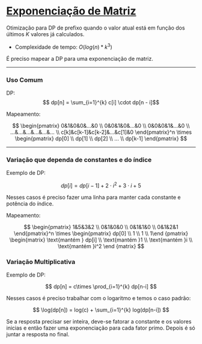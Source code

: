 # [Exponenciação de Matriz](matrix_exp.cpp)

<!-- DESCRIPTION -->
Otimização para DP de prefixo quando o valor atual está em função dos últimos $K$ valores já calculados.   
<!-- DESCRIPTION -->

* Complexidade de tempo: $O(log(n)*k^3)$

É preciso mapear a DP para uma exponenciação de matriz.

---


### Uso Comum

DP:   
$$ dp[n] = \sum_{i=1}^{k} c[i] \cdot dp[n - i]$$ 

Mapeamento:   

$$ \begin{pmatrix} 0&1&0&0&...&0 \\ 0&0&1&0&...&0 \\ 0&0&0&1&...&0 \\ ...&...&...&...&...&... \\ c[k]&c[k-1]&c[k-2]&...&c[1]&0 \end{pmatrix}^n \times \begin{pmatrix} dp[0] \\ dp[1] \\ dp[2] \\ ... \\ dp[k-1] \end{pmatrix} $$

---
### Variação que dependa de **constantes** e do **índice**

Exemplo de DP:   

$$ dp[i] = dp[i-1] + 2 \cdot i^2 + 3 \cdot i + 5 $$

Nesses casos é preciso fazer uma linha para manter cada constante e potência do índice.

Mapeamento:

$$ \begin{pmatrix} 1&5&3&2 \\ 0&1&0&0 \\ 0&1&1&0 \\ 0&1&2&1 \end{pmatrix}^n \times \begin{pmatrix} dp[0]   \\ 1       \\ 1       \\ 1\end {pmatrix} \begin{matrix} \text{mantém } dp[i]   \\ \text{mantém }1       \\ \text{mantém }i       \\ \text{mantém }i^2      \end {matrix} $$

### Variação Multiplicativa

Exemplo de DP:

$$ dp[n] =  c\times \prod_{i=1}^{k} dp[n-i] $$

Nesses casos é preciso trabalhar com o logaritmo e temos o caso padrão:


$$ \log(dp[n]) =  log(c) + \sum_{i=1}^{k} log(dp[n-i]) $$

Se a resposta precisar ser inteira, deve-se fatorar a constante e os valores inicias e então fazer uma exponenciação para cada fator primo. Depois é só juntar a resposta no final.
